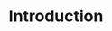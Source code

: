 ---
title: Introduction
content-type: "overview"
order: 1

sections:
  - content: |
      {{ page.title }} is a toolkit that enables organizations to build data integrations into their own platforms without coding them themselves.

      The toolkit comprises a JavaScript user interface and an API that enables developers to programmatically provision and access Stitch accounts, create and modify data sources, and configure destination connections.

      {% include connect/overview-toolkit-tiles.html %}
---
